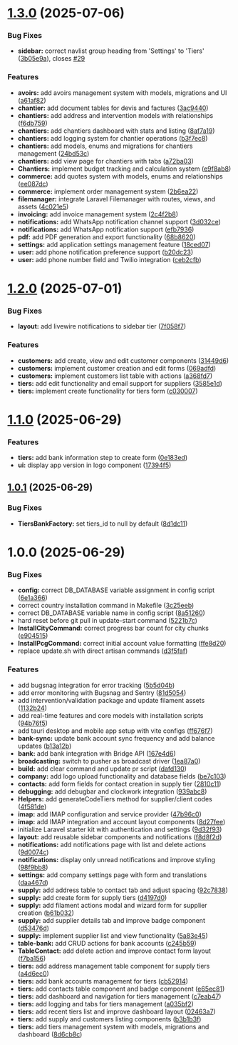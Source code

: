# [1.3.0](https://github.com/vortechstudio/batistack2/compare/v1.2.0...v1.3.0) (2025-07-06)


### Bug Fixes

* **sidebar:** correct navlist group heading from 'Settings' to 'Tiers' ([3b05e9a](https://github.com/vortechstudio/batistack2/commit/3b05e9ad04f12f019cc572b1ba3409254efcaa5b)), closes [#29](https://github.com/vortechstudio/batistack2/issues/29)


### Features

* **avoirs:** add avoirs management system with models, migrations and UI ([a61af82](https://github.com/vortechstudio/batistack2/commit/a61af82d07ff844716210664ce1b68a1fe0c5b1e))
* **chantier:** add document tables for devis and factures ([3ac9440](https://github.com/vortechstudio/batistack2/commit/3ac94402450d770fa60b1814c72e33cf7e70b666))
* **chantiers:** add address and intervention models with relationships ([f6db759](https://github.com/vortechstudio/batistack2/commit/f6db75908c19f0e3ba94b67e2f58a5868f4ad919))
* **chantiers:** add chantiers dashboard with stats and listing ([8af7a19](https://github.com/vortechstudio/batistack2/commit/8af7a19b7f11c8dba5b49fea355ca273060728ab))
* **chantiers:** add logging system for chantier operations ([b3f7ec8](https://github.com/vortechstudio/batistack2/commit/b3f7ec8a4e65847ef7afeebca454beb93982d4f7))
* **chantiers:** add models, enums and migrations for chantiers management ([24bd53c](https://github.com/vortechstudio/batistack2/commit/24bd53c4cf1ffd4db37a4dd03a381095e60eaac3))
* **chantiers:** add view page for chantiers with tabs ([a72ba03](https://github.com/vortechstudio/batistack2/commit/a72ba039e4b9905dae1d53f23f44f47a0c60a7ca))
* **Chantiers:** implement budget tracking and calculation system ([e9f8ab8](https://github.com/vortechstudio/batistack2/commit/e9f8ab862f7e5e8dae935ab989f84847023b1c59))
* **commerce:** add quotes system with models, enums and relationships ([ee087dc](https://github.com/vortechstudio/batistack2/commit/ee087dcd25e22f02209fc5c8838190ecad4e2dfc))
* **commerce:** implement order management system ([2b6ea22](https://github.com/vortechstudio/batistack2/commit/2b6ea22bd314b4309ee2bc6c9d93bbab8dafceb6))
* **filemanager:** integrate Laravel Filemanager with routes, views, and assets ([4c021e5](https://github.com/vortechstudio/batistack2/commit/4c021e5b8a332bbd8c9c0db1bf2ac70782191887))
* **invoicing:** add invoice management system ([2c4f2b8](https://github.com/vortechstudio/batistack2/commit/2c4f2b8d6cae8948ca906643f6a329b06ff93080))
* **notifications:** add WhatsApp notification channel support ([3d032ce](https://github.com/vortechstudio/batistack2/commit/3d032ce9f1f0da41be28f681bf2c8aafd3056d9c))
* **notifications:** add WhatsApp notification support ([efb7936](https://github.com/vortechstudio/batistack2/commit/efb793618803a0ecae6008a11e2d3d716348b68e))
* **pdf:** add PDF generation and export functionality ([68b8620](https://github.com/vortechstudio/batistack2/commit/68b862022abd4d73a735b5ef0aec916266350400))
* **settings:** add application settings management feature ([18ced07](https://github.com/vortechstudio/batistack2/commit/18ced07e68b140da3226ce19910f956fff10f6af))
* **user:** add phone notification preference support ([b20dc23](https://github.com/vortechstudio/batistack2/commit/b20dc237f3357d3bdf4c1afc4f8a876e75577292))
* **user:** add phone number field and Twilio integration ([ceb2cfb](https://github.com/vortechstudio/batistack2/commit/ceb2cfb43fcf4cc567880b0fe78e1fc6bcaebc3d))

# [1.2.0](https://github.com/vortechstudio/batistack2/compare/v1.1.0...v1.2.0) (2025-07-01)


### Bug Fixes

* **layout:** add livewire notifications to sidebar tier ([7f058f7](https://github.com/vortechstudio/batistack2/commit/7f058f7cb00a7cbfd28aa199c7e7730744e15608))


### Features

* **customers:** add create, view and edit customer components ([31449d6](https://github.com/vortechstudio/batistack2/commit/31449d663e2a611b6646133dd95cde934f3b8507))
* **customers:** implement customer creation and edit forms ([069adfd](https://github.com/vortechstudio/batistack2/commit/069adfd4c3c7678872d13a87c39b1e40185ddc82))
* **customers:** implement customers list table with actions ([a368fd7](https://github.com/vortechstudio/batistack2/commit/a368fd78ba2220e0eeaa6b7e4998c8dafc8ba36f))
* **tiers:** add edit functionality and email support for suppliers ([3585e1d](https://github.com/vortechstudio/batistack2/commit/3585e1d171f86aa6a7fd206a93f27813cf7e877e))
* **tiers:** implement create functionality for tiers form ([c030007](https://github.com/vortechstudio/batistack2/commit/c0300073122b9a2ff90f0b1708c7259c156494a4))

# [1.1.0](https://github.com/vortechstudio/batistack2/compare/v1.0.1...v1.1.0) (2025-06-29)


### Features

* **tiers:** add bank information step to create form ([0e183ed](https://github.com/vortechstudio/batistack2/commit/0e183ed569339d8a54b9fa67e65237f43b2f1155))
* **ui:** display app version in logo component ([17394f5](https://github.com/vortechstudio/batistack2/commit/17394f562b4ba8af7d9b768862747ce4cd367fae))

## [1.0.1](https://github.com/vortechstudio/batistack2/compare/v1.0.0...v1.0.1) (2025-06-29)


### Bug Fixes

* **TiersBankFactory:** set tiers_id to null by default ([8d1dc11](https://github.com/vortechstudio/batistack2/commit/8d1dc114f44f230ac9faf16ca17f2f82450171d3))

# 1.0.0 (2025-06-29)


### Bug Fixes

* **config:** correct DB_DATABASE variable assignment in config script ([6e1a366](https://github.com/vortechstudio/batistack2/commit/6e1a3661b9ab2fed759586f145246bbf2887bd41))
* correct country installation command in Makefile ([3c25eeb](https://github.com/vortechstudio/batistack2/commit/3c25eeb07565301d8ca2704f1f19cbc4757b714f))
* correct DB_DATABASE variable name in config script ([8a51260](https://github.com/vortechstudio/batistack2/commit/8a51260b19e146ec2f4edf0d2107b74fd84bebbe))
* hard reset before git pull in update-start command ([5221b7c](https://github.com/vortechstudio/batistack2/commit/5221b7c6d063c5dd2b2dd2d3661d4d2d18641210))
* **InstallCityCommand:** correct progress bar count for city chunks ([e904515](https://github.com/vortechstudio/batistack2/commit/e9045157fb4371dbb419a33b27f509b830c106ac))
* **InstallPcgCommand:** correct initial account value formatting ([ffe8d20](https://github.com/vortechstudio/batistack2/commit/ffe8d20de112b5b7f874ddd88ff195acb955282c))
* replace update.sh with direct artisan commands ([d3f5faf](https://github.com/vortechstudio/batistack2/commit/d3f5faf559541f403f74835fc0dd3857fd649aad))


### Features

* add bugsnag integration for error tracking ([5b5d04b](https://github.com/vortechstudio/batistack2/commit/5b5d04b138e66e23ceec90f15ed08ac8f92b7a02))
* add error monitoring with Bugsnag and Sentry ([81d5054](https://github.com/vortechstudio/batistack2/commit/81d50540a6fd80544e61bf7b9c814b707b0be5e5))
* add intervention/validation package and update filament assets ([1132b24](https://github.com/vortechstudio/batistack2/commit/1132b24ec38e519e346ee4a02dc484291d668c2b))
* add real-time features and core models with installation scripts ([94b76f5](https://github.com/vortechstudio/batistack2/commit/94b76f5ee42ecabc726ff0e8424d5e362485deb0))
* add tauri desktop and mobile app setup with vite configs ([ff676f7](https://github.com/vortechstudio/batistack2/commit/ff676f7f7e163d1a5121c12ac316f39aa6b0f29c))
* **bank-sync:** update bank account sync frequency and add balance updates ([b13a12b](https://github.com/vortechstudio/batistack2/commit/b13a12b7b31ff1479be6e5d6f8d629a307cdeb42))
* **bank:** add bank integration with Bridge API ([167e4d6](https://github.com/vortechstudio/batistack2/commit/167e4d6da7fded64428b20034148f39a4cf86353))
* **broadcasting:** switch to pusher as broadcast driver ([1ea87a0](https://github.com/vortechstudio/batistack2/commit/1ea87a0f55a1781152ccf120729f24d8f914f55e))
* **build:** add clear command and update pr script ([dafd130](https://github.com/vortechstudio/batistack2/commit/dafd130bbd7e29231710587d34b17d56f06da850))
* **company:** add logo upload functionality and database fields ([be7c103](https://github.com/vortechstudio/batistack2/commit/be7c103219c651e8bd5bfe847f76cc5738c10960))
* **contacts:** add form fields for contact creation in supply tier ([2810c11](https://github.com/vortechstudio/batistack2/commit/2810c110974dd12f87958983f936a169a91dd6d5))
* **debugging:** add debugbar and clockwork integration ([939abc8](https://github.com/vortechstudio/batistack2/commit/939abc8602376a31eff665218b1f168d773e9cfe))
* **Helpers:** add generateCodeTiers method for supplier/client codes ([4f581de](https://github.com/vortechstudio/batistack2/commit/4f581deaf266f21bf83a325f20e02360128090c2))
* **imap:** add IMAP configuration and service provider ([47b96c0](https://github.com/vortechstudio/batistack2/commit/47b96c0d58ef844c0e88c303e8f5ed15a0690a36))
* **imap:** add IMAP integration and account layout components ([8d27fee](https://github.com/vortechstudio/batistack2/commit/8d27feec0d57500d89b3897714ec3ee627f99a94))
* initialize Laravel starter kit with authentication and settings ([9d32f93](https://github.com/vortechstudio/batistack2/commit/9d32f93b9ca23be6f2242663a576fb721fb65018))
* **layout:** add reusable sidebar components and notifications ([f8d8f2d](https://github.com/vortechstudio/batistack2/commit/f8d8f2da02e359be9bbc5a69bcf505c86036f920))
* **notifications:** add notifications page with list and delete actions ([9d0074c](https://github.com/vortechstudio/batistack2/commit/9d0074c025791b9ad04774791daa67afeb41b1b8))
* **notifications:** display only unread notifications and improve styling ([98f9bb8](https://github.com/vortechstudio/batistack2/commit/98f9bb82642e4da792dba6f89cbbd358d982e31b))
* **settings:** add company settings page with form and translations ([daa467d](https://github.com/vortechstudio/batistack2/commit/daa467d39180be03b9f9a422a4bb1c167744c2e0))
* **supply:** add address table to contact tab and adjust spacing ([92c7838](https://github.com/vortechstudio/batistack2/commit/92c783879074849fd40479bc4ebc519a6c63952d))
* **supply:** add create form for supply tiers ([d4197d0](https://github.com/vortechstudio/batistack2/commit/d4197d04befcd6119f46432a1a7444e2158b9ba0))
* **supply:** add filament actions modal and wizard form for supplier creation ([b61b032](https://github.com/vortechstudio/batistack2/commit/b61b03235e04d42a02c9771990a429a5c34cb80f))
* **supply:** add supplier details tab and improve badge component ([d53476d](https://github.com/vortechstudio/batistack2/commit/d53476d5611000b8c0736f38106771f3e32a2e3f))
* **supply:** implement supplier list and view functionality ([5a83e45](https://github.com/vortechstudio/batistack2/commit/5a83e45fe7899c06785a92f885eade7bbbb98927))
* **table-bank:** add CRUD actions for bank accounts ([c245b59](https://github.com/vortechstudio/batistack2/commit/c245b5918378d8dc8c1348dc6555815c86767a4c))
* **TableContact:** add delete action and improve contact form layout ([f7ba156](https://github.com/vortechstudio/batistack2/commit/f7ba156260aacbdd0220fd54db1b58ae909b8cda))
* **tiers:** add address management table component for supply tiers ([a4d6ec0](https://github.com/vortechstudio/batistack2/commit/a4d6ec09c4f117cbe354daa6ef4cd741a1052c1a))
* **tiers:** add bank accounts management for tiers ([cb52914](https://github.com/vortechstudio/batistack2/commit/cb52914032cba6172b6b65cebba369f55e49ee61))
* **tiers:** add contacts table component and badge component ([e65ec81](https://github.com/vortechstudio/batistack2/commit/e65ec81a705000878a54681e8635a51a65b45bbb))
* **tiers:** add dashboard and navigation for tiers management ([c7eab47](https://github.com/vortechstudio/batistack2/commit/c7eab47c8d3e8e6722783f80283170cbb26c7cb6))
* **tiers:** add logging and tabs for tiers management ([a035bf2](https://github.com/vortechstudio/batistack2/commit/a035bf2e3b5c96844f7d15a6d8105e08cf73b27f))
* **tiers:** add recent tiers list and improve dashboard layout ([02463a7](https://github.com/vortechstudio/batistack2/commit/02463a77d2bc5bc1120027d2eed7116b054c9c6f))
* **tiers:** add supply and customers listing components ([b3b1b3f](https://github.com/vortechstudio/batistack2/commit/b3b1b3f85349b2d81b0910b8212c4abfc45e194c))
* **tiers:** add tiers management system with models, migrations and dashboard ([8d6cb8c](https://github.com/vortechstudio/batistack2/commit/8d6cb8c472d8de957a2ddc618970ba5577e4e627))
